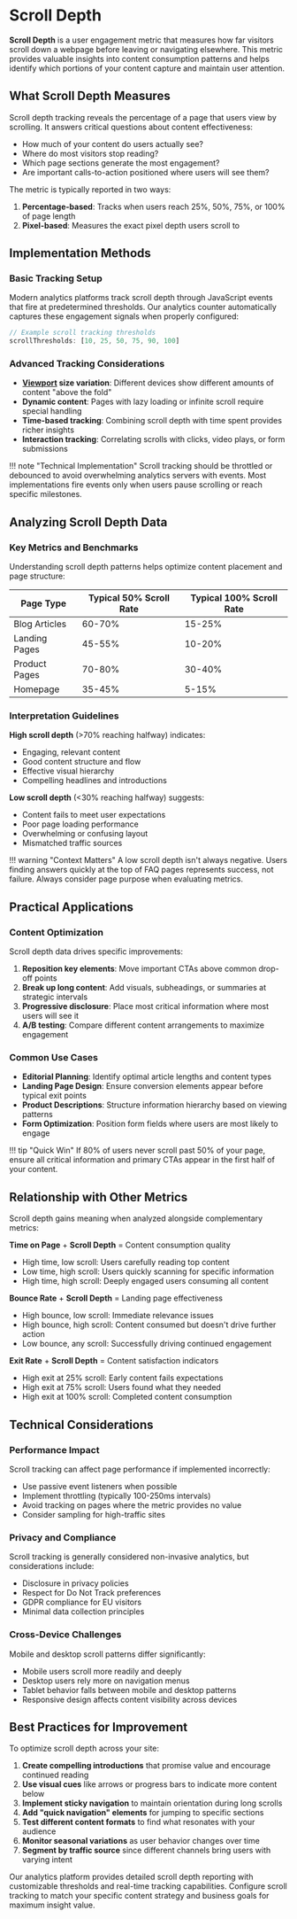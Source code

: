 # Scroll Depth

**Scroll Depth** is a user engagement metric that measures how far visitors scroll down a webpage before leaving or navigating elsewhere. This metric provides valuable insights into content consumption patterns and helps identify which portions of your content capture and maintain user attention.

## What Scroll Depth Measures

Scroll depth tracking reveals the percentage of a page that users view by scrolling. It answers critical questions about content effectiveness:

- How much of your content do users actually see?
- Where do most visitors stop reading?
- Which page sections generate the most engagement?
- Are important calls-to-action positioned where users will see them?

The metric is typically reported in two ways:

1. **Percentage-based**: Tracks when users reach 25%, 50%, 75%, or 100% of page length
2. **Pixel-based**: Measures the exact pixel depth users scroll to

## Implementation Methods

### Basic Tracking Setup

Modern analytics platforms track scroll depth through JavaScript events that fire at predetermined thresholds. Our analytics counter automatically captures these engagement signals when properly configured:

```javascript
// Example scroll tracking thresholds
scrollThresholds: [10, 25, 50, 75, 90, 100]
```

### Advanced Tracking Considerations

- **[Viewport](viewport.md) size variation**: Different devices show different amounts of content "above the fold"
- **Dynamic content**: Pages with lazy loading or infinite scroll require special handling
- **Time-based tracking**: Combining scroll depth with time spent provides richer insights
- **Interaction tracking**: Correlating scrolls with clicks, video plays, or form submissions

!!! note "Technical Implementation"
    Scroll tracking should be throttled or debounced to avoid overwhelming analytics servers with events. Most implementations fire events only when users pause scrolling or reach specific milestones.

## Analyzing Scroll Depth Data

### Key Metrics and Benchmarks

Understanding scroll depth patterns helps optimize content placement and page structure:

| Page Type | Typical 50% Scroll Rate | Typical 100% Scroll Rate |
|-----------|------------------------|-------------------------|
| Blog Articles | 60-70% | 15-25% |
| Landing Pages | 45-55% | 10-20% |
| Product Pages | 70-80% | 30-40% |
| Homepage | 35-45% | 5-15% |

### Interpretation Guidelines

**High scroll depth** (>70% reaching halfway) indicates:

- Engaging, relevant content
- Good content structure and flow
- Effective visual hierarchy
- Compelling headlines and introductions

**Low scroll depth** (<30% reaching halfway) suggests:

- Content fails to meet user expectations
- Poor page loading performance
- Overwhelming or confusing layout
- Mismatched traffic sources

!!! warning "Context Matters"
    A low scroll depth isn't always negative. Users finding answers quickly at the top of FAQ pages represents success, not failure. Always consider page purpose when evaluating metrics.

## Practical Applications

### Content Optimization

Scroll depth data drives specific improvements:

1. **Reposition key elements**: Move important CTAs above common drop-off points
2. **Break up long content**: Add visuals, subheadings, or summaries at strategic intervals
3. **Progressive disclosure**: Place most critical information where most users will see it
4. **A/B testing**: Compare different content arrangements to maximize engagement

### Common Use Cases

- **Editorial Planning**: Identify optimal article lengths and content types
- **Landing Page Design**: Ensure conversion elements appear before typical exit points
- **Product Descriptions**: Structure information hierarchy based on viewing patterns
- **Form Optimization**: Position form fields where users are most likely to engage

!!! tip "Quick Win"
    If 80% of users never scroll past 50% of your page, ensure all critical information and primary CTAs appear in the first half of your content.

## Relationship with Other Metrics

Scroll depth gains meaning when analyzed alongside complementary metrics:

**Time on Page** + **Scroll Depth** = Content consumption quality

- High time, low scroll: Users carefully reading top content
- Low time, high scroll: Users quickly scanning for specific information
- High time, high scroll: Deeply engaged users consuming all content

**Bounce Rate** + **Scroll Depth** = Landing page effectiveness

- High bounce, low scroll: Immediate relevance issues
- High bounce, high scroll: Content consumed but doesn't drive further action
- Low bounce, any scroll: Successfully driving continued engagement

**Exit Rate** + **Scroll Depth** = Content satisfaction indicators

- High exit at 25% scroll: Early content fails expectations
- High exit at 75% scroll: Users found what they needed
- High exit at 100% scroll: Completed content consumption

## Technical Considerations

### Performance Impact

Scroll tracking can affect page performance if implemented incorrectly:

- Use passive event listeners when possible
- Implement throttling (typically 100-250ms intervals)
- Avoid tracking on pages where the metric provides no value
- Consider sampling for high-traffic sites

### Privacy and Compliance

Scroll tracking is generally considered non-invasive analytics, but considerations include:

- Disclosure in privacy policies
- Respect for Do Not Track preferences
- GDPR compliance for EU visitors
- Minimal data collection principles

### Cross-Device Challenges

Mobile and desktop scroll patterns differ significantly:

- Mobile users scroll more readily and deeply
- Desktop users rely more on navigation menus
- Tablet behavior falls between mobile and desktop patterns
- Responsive design affects content visibility across devices

## Best Practices for Improvement

To optimize scroll depth across your site:

1. **Create compelling introductions** that promise value and encourage continued reading
2. **Use visual cues** like arrows or progress bars to indicate more content below
3. **Implement sticky navigation** to maintain orientation during long scrolls
4. **Add "quick navigation" elements** for jumping to specific sections
5. **Test different content formats** to find what resonates with your audience
6. **Monitor seasonal variations** as user behavior changes over time
7. **Segment by traffic source** since different channels bring users with varying intent

Our analytics platform provides detailed scroll depth reporting with customizable thresholds and real-time tracking capabilities. Configure scroll tracking to match your specific content strategy and business goals for maximum insight value.